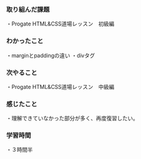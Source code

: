 ### 取り組んだ課題
・Progate HTML&CSS道場レッスン　初級編
### わかったこと
・marginとpaddingの違い
・divタグ
### 次やること
・Progate HTML&CSS道場レッスン　中級編
### 感じたこと
・理解できていなかった部分が多く、再度復習したい。
### 学習時間
・３時間半
